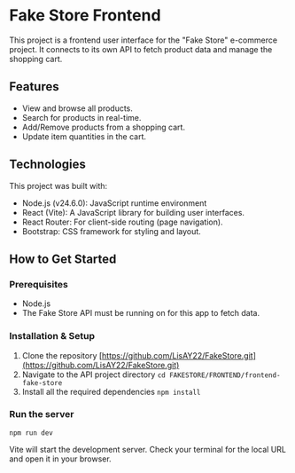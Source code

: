 # Fake Store Frontend
This project is a frontend user interface for the "Fake Store" e-commerce project.
It connects to its own API to fetch product data and manage the shopping cart.

## Features
- View and browse all products.
- Search for products in real-time.
- Add/Remove products from a shopping cart.
- Update item quantities in the cart.

## Technologies
This project was built with:
- Node.js (v24.6.0): JavaScript runtime environment
- React (Vite): A JavaScript library for building user interfaces.
- React Router: For client-side routing (page navigation).
- Bootstrap: CSS framework for styling and layout.

## How to Get Started
### Prerequisites
- Node.js 
- The Fake Store API must be running on for this app to fetch data.

### Installation & Setup
1. Clone the repository 
[https://github.com/LisAY22/FakeStore.git](https://github.com/LisAY22/FakeStore.git)
2. Navigate to the API project directory 
```cd FAKESTORE/FRONTEND/frontend-fake-store```
3. Install all the required dependencies
```npm install```

### Run the server
```npm run dev```

Vite will start the development server. Check your terminal for the local URL and open it in your browser.